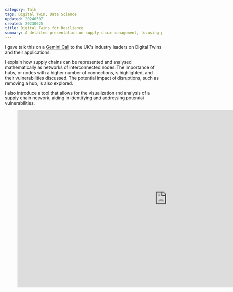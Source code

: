 ```yaml
---
category: Talk
tags: Digital Twin, Data Science
updated: 20240507
created: 20230625
title: Digital Twins for Resilience
summary: A detailed presentation on supply chain management, focusing particularly on the concept of resilient supply chain structures.
---
```

I gave  talk this on a [Gemini Call](https://digitaltwinhub.co.uk/media/digital-twin-for-resilience-harry-mccarney-hack-craft/) to the UK's industry leaders on Digital Twins and their applications. 

I explain how supply chains can be represented and analysed mathematically as networks of interconnected nodes. The importance of hubs, or nodes with a higher number of connections, is highlighted, and their vulnerabilities discussed. The potential impact of disruptions, such as removing a hub, is also explored.

I also introduce a tool that allows for the visualization and analysis of a supply chain network, aiding in identifying and addressing potential vulnerabilities.

<figure class="image is-16by9">
<iframe class="has-ratio" width="960" height="569" src="https://www.youtube.com/embed/uwK-5mBRcSA?si=5Gu3CsZGTXfYiA6x" title="YouTube video player" frameborder="0" allow="accelerometer; autoplay; clipboard-write; encrypted-media; gyroscope; picture-in-picture; web-share" referrerpolicy="strict-origin-when-cross-origin" allowfullscreen></iframe>
</figure>